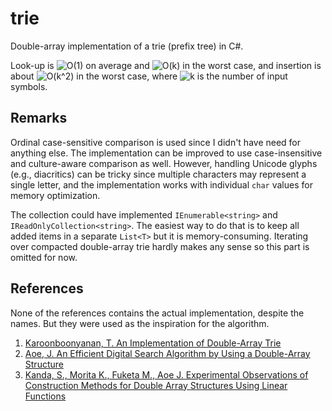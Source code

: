 # trie
Double-array implementation of a trie (prefix tree) in C#.

Look-up is ![O(1)](https://render.githubusercontent.com/render/math?math=O(1)) on average and ![O(k)](https://render.githubusercontent.com/render/math?math=O(k)) in the worst case, and insertion is about ![O(k^2)](https://render.githubusercontent.com/render/math?math=O(k^2)) in the worst case, where ![k](https://render.githubusercontent.com/render/math?math=k) is the number of input symbols.

## Remarks
Ordinal case-sensitive comparison is used since I didn't have need for anything else.
The implementation can be improved to use case-insensitive and culture-aware comparison as well.
However, handling Unicode glyphs (e.g., diacritics) can be tricky since multiple characters may represent a single letter, and the implementation works with individual `char` values for memory optimization.

The collection could have implemented `IEnumerable<string>` and `IReadOnlyCollection<string>`. The easiest way to do that is to keep all added items in a separate `List<T>` but it is memory-consuming. Iterating over compacted double-array trie hardly makes any sense so this part is omitted for now.

## References
None of the references contains the actual implementation, despite the names. But they were used as the inspiration for the algorithm.

1. [Karoonboonyanan, T. An Implementation of Double-Array Trie](https://linux.thai.net/~thep/datrie/)
2. [Aoe, J. An Efficient Digital Search Algorithm by Using a Double-Array Structure](https://ieeexplore.ieee.org/document/31365?arnumber=31365)
3. [Kanda, S., Morita K., Fuketa M., Aoe J. Experimental Observations of Construction Methods for Double Array Structures Using Linear Functions](http://www.jsoftware.us/vol10/59-C017.pdf)
